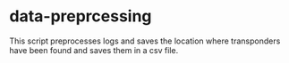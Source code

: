 # data-preprcessing
This script preprocesses logs and saves the location where transponders have been found and saves them in a csv file.
